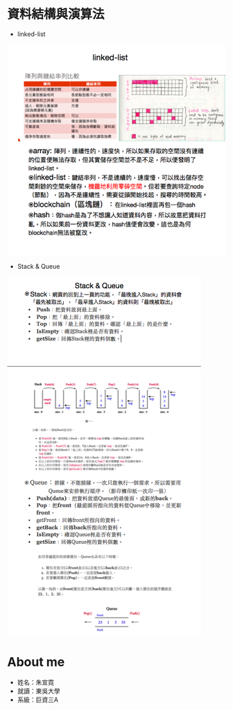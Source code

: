 # 資料結構與演算法
 * linked-list
  
  ![](/image/linked-list.png)
 
 * Stack & Queue
 
  ![](image/%20%20Stack%20&%20Queue%20.png)
  
# About me
 * 姓名：朱宣霓
 * 就讀：東吳大學
 * 系級：巨資三A


